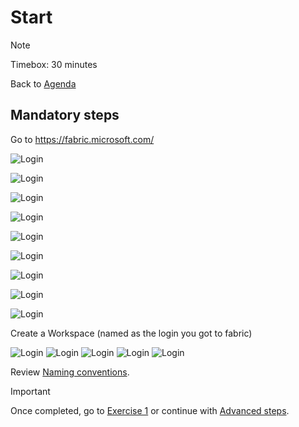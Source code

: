 # Start
> [!NOTE]
> Timebox: 30 minutes
> 
> Back to [Agenda](./../README.md#agenda)


## Mandatory steps

Go to https://fabric.microsoft.com/

![Login](../media/start/1.jpg)

![Login](../media/start/2.jpg)

[//]: # (![Login]&#40;../media/start/3.jpg&#41;)
![Login](../media/start/9.jpg)

![Login](../media/start/10.jpg)

![Login](../media/start/4.jpg)

![Login](../media/start/5.jpg)

![Login](../media/start/6.jpg)

![Login](../media/start/7.jpg)

![Login](../media/start/8.jpg)

Create a Workspace (named as the login you got to fabric)

![Login](../media/start/11.jpg)
![Login](../media/start/12.jpg)
![Login](../media/start/13.jpg)
![Login](../media/start/14.jpg)
![Login](../media/start/15.jpg)


Review [Naming conventions](./../README.md#naming-conventions).


> [!IMPORTANT]
> Once completed, go to [Exercise 1](./../exercise-1/exercise-1.md) or continue with [Advanced steps](./../extra/extra.md).
